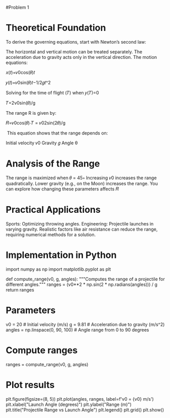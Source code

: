 #Problem 1
# Theoretical Foundation
To derive the governing equations, start with Newton’s second law:

The horizontal and vertical motion can be treated separately.
The acceleration due to gravity acts only in the vertical direction.
The motion equations:

𝑥(𝑡)=𝑣0cos(𝜃)𝑡

𝑦(𝑡)=𝑣0sin(𝜃)𝑡−1/2𝑔𝑡^2

 
Solving for the time of flight (𝑇) when 𝑦(𝑇)=0

𝑇=2v0sin(𝜃)/g


The range R is given by:

𝑅=𝑣0cos(𝜃)⋅𝑇 = 𝑣02sin(2𝜃)/g

​
This equation shows that the range depends on:

Initial velocity 𝑣0
Gravity 𝑔
Angle θ


# Analysis of the Range
The range is maximized when 𝜃 = 45∘
Increasing 𝑣0 increases the range quadratically.
Lower gravity (e.g., on the Moon) increases the range.
You can explore how changing these parameters affects 𝑅


# Practical Applications
Sports: Optimizing throwing angles.
Engineering: Projectile launches in varying gravity.
Realistic factors like air resistance can reduce the range, requiring numerical methods for a solution.
 
# Implementation in Python

import numpy as np
import matplotlib.pyplot as plt

def compute_range(v0, g, angles):
    """Computes the range of a projectile for different angles."""
    ranges = (v0**2 * np.sin(2 * np.radians(angles))) / g
    return ranges

# Parameters
v0 = 20  # Initial velocity (m/s)
g = 9.81  # Acceleration due to gravity (m/s^2)
angles = np.linspace(0, 90, 100)  # Angle range from 0 to 90 degrees

# Compute ranges
ranges = compute_range(v0, g, angles)

# Plot results
plt.figure(figsize=(8, 5))
plt.plot(angles, ranges, label=f'v0 = {v0} m/s')
plt.xlabel("Launch Angle (degrees)")
plt.ylabel("Range (m)")
plt.title("Projectile Range vs Launch Angle")
plt.legend()
plt.grid()
plt.show()
